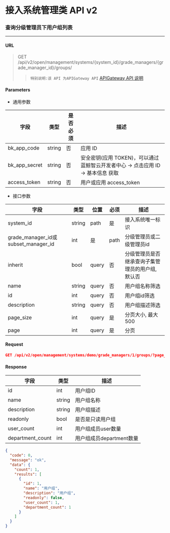 # 接入系统管理类 API v2
### 查询分级管理员下用户组列表

-------

#### URL

> GET /api/v2/open/management/systems/{system_id}/grade_managers/{grade_manager_id}/groups/
> > `特别说明:该 API 为APIGateway API` [APIGateway API 说明](../01-Overview/01-BackendAPIvsESBAPI.md)

#### Parameters

* 通用参数

| 字段 |  类型 |是否必须  | 描述  |
|--------|--------|--------|--------|
|bk_app_code|string|否|应用 ID|
|bk_app_secret|string|否|安全密钥(应用 TOKEN)，可以通过 蓝鲸智云开发者中心 -> 点击应用 ID -> 基本信息 获取|
|access_token|string|否|用户或应用 access_token|

* 接口参数

| 字段 | 类型 | 位置 | 必须 | 描述 |
|---|---|---|---|---|
| system_id | string | path | 是 | 接入系统唯一标识 |
| grade_manager_id或subset_manager_id| int | 是 | path  | 分级管理员或二级管理员id |
| inherit | bool | query | 否 | 分级管理员是否继承查询子集管理员的用户组, 默认否 |
| name | string | query | 否 | 用户组名称筛选 |
| id | int | query | 否 | 用户组id筛选 |
| description | string | query | 否 | 用户组描述筛选 |
| page_size | int | query | 是 | 分页大小, 最大500 |
| page | int | query | 是 | 分页 |

#### Request
```json
GET /api/v2/open/management/systems/demo/grade_managers/1/groups/?page_size=100&page=1
```

#### Response

| 字段 | 类型 | 描述 |
|---|---|---|
| id| int | 用户组ID | 
| name| string | 用户组名称 |
| description| string | 用户组描述 |
| readonly| bool| 是否是只读用户组|
| user_count| int| 用户组成员user数量|
| department_count| int| 用户组成员department数量|

```json
{
  "code": 0,
  "message": "ok",
  "data": {
    "count": 1,
    "results": [
      {
        "id": 1,
        "name": "用户组",
        "description": "用户组",
        "readonly": false,
        "user_count": 1,
        "department_count": 1
      }
    ]
  }
}
```
